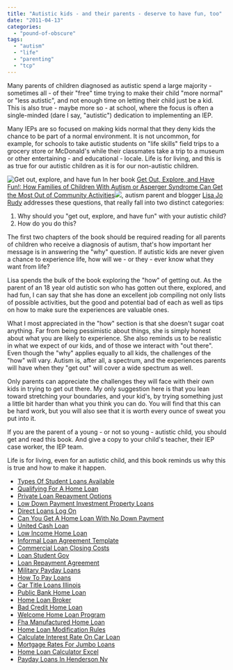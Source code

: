 ```yaml
---
title: "Autistic kids - and their parents - deserve to have fun, too"
date: "2011-04-13"
categories: 
  - "pound-of-obscure"
tags: 
  - "autism"
  - "life"
  - "parenting"
  - "tcp"
---
```


Many parents of children diagnosed as autistic spend a large majority - sometimes all - of their "free" time trying to make their child "more normal" or "less autistic", and not enough time on letting their child just be a kid. This is also true - maybe more so - at school, where the focus is often a single-minded (dare I say, "autistic") dedication to implementing an IEP.

Many IEPs are so focused on making kids normal that they deny kids the chance to be part of a normal environment. It is not uncommon, for example, for schools to take autistic students on "life skills" field trips to a grocery store or McDonald's while their classmates take a trip to a museum or other entertaining - and educational - locale. Life is for living, and this is as true for our autistic children as it is for our non-autistic children.

![](images/516Ff-zxCBL._SX106_.jpg "Get out, explore, and have fun") In her book [Get Out, Explore, and Have Fun!: How Families of Children With Autism or Asperger Syndrome Can Get the Most Out of Community Activities](http://www.amazon.com/gp/product/1849058091?ie=UTF8&tag=gbrettmiller-20&linkCode=as2&camp=1789&creative=9325&creativeASIN=1849058091)![](http://www.assoc-amazon.com/e/ir?t=gbrettmiller-20&l=as2&o=1&a=1849058091), autism parent and blogger [Lisa Jo Rudy](http://autism.about.com) addresses these questions, that really fall into two distinct categories:

1. Why should you "get out, explore, and have fun" with your autistic child?
2. How do you do this?

The first two chapters of the book should be required reading for all parents of children who receive a diagnosis of autism, that's how important her message is in answering the "why" question. If autistic kids are never given a chance to experience life, how will we - or they - ever know what they want from life?

Lisa spends the bulk of the book exploring the "how" of getting out. As the parent of an 18 year old autistic son who has gotten out there, explored, and had fun, I can say that she has done an excellent job compiling not only lists of possible activities, but the good and potential bad of each as well as tips on how to make sure the experiences are valuable ones.

What I most appreciated in the "how" section is that she doesn't sugar coat anything. Far from being pessimistic about things, she is simply honest about what you are likely to experience. She also reminds us to be realistic in what we expect of our kids, and of those we interact with "out there". Even though the "why" applies equally to all kids, the challenges of the "how" will vary. Autism is, after all, a spectrum, and the experiences parents will have when they "get out" will cover a wide spectrum as well.

Only parents can appreciate the challenges they will face with their own kids in trying to get out there. My only suggestion here is that you lean toward stretching your boundaries, and your kid's, by trying something just a little bit harder than what you think you can do. You will find that this can be hard work, but you will also see that it is worth every ounce of sweat you put into it.

If you are the parent of a young - or not so young - autistic child, you should get and read this book. And give a copy to your child's teacher, their IEP case worker, the IEP team.

Life is for living, even for an autistic child, and this book reminds us why this is true and how to make it happen.

- [Types Of Student Loans Available](http://usasportgroup.com/?Types-Of-Student-Loans-Available)
- [Qualifying For A Home Loan](http://usasportgroup.com/?Qualifying-For-A-Home-Loan)
- [Private Loan Repayment Options](http://www.franklinny.org/?Private-Loan-Repayment-Options)
- [Low Down Payment Investment Property Loans](http://www.mariebo.org/?Low-Down-Payment-Investment-Property-Loans)
- [Direct Loans Log On](http://gbbkolejka.pl/?Direct-Loans-Log-On)
- [Can You Get A Home Loan With No Down Payment](http://usasportgroup.com/?Can-You-Get-A-Home-Loan-With-No-Down-Payment)
- [United Cash Loan](http://www.consejocafe.org/?United-Cash-Loan)
- [Low Income Home Loan](http://usasportgroup.com/?Low-Income-Home-Loan)
- [Informal Loan Agreement Template](http://www.consejocafe.org/?Informal-Loan-Agreement-Template)
- [Commercial Loan Closing Costs](http://www.franklinny.org/?Commercial-Loan-Closing-Costs)
- [Loan Student Gov](http://www.amarysia.gr/?Loan-Student-Gov)
- [Loan Repayment Agreement](http://gbbkolejka.pl/?Loan-Repayment-Agreement)
- [Military Payday Loans](http://www.consejocafe.org/?Military-Payday-Loans)
- [How To Pay Loans](http://gbbkolejka.pl/?How-To-Pay-Loans)
- [Car Title Loans Illinois](http://gbbkolejka.pl/?Car-Title-Loans-Illinois)
- [Public Bank Home Loan](http://www.mariebo.org/?Public-Bank-Home-Loan)
- [Home Loan Broker](http://www.consejocafe.org/?Home-Loan-Broker)
- [Bad Credit Home Loan](http://gbbkolejka.pl/?Bad-Credit-Home-Loan)
- [Welcome Home Loan Program](http://www.amarysia.gr/?Welcome-Home-Loan-Program)
- [Fha Manufactured Home Loan](http://gbbkolejka.pl/?Fha-Manufactured-Home-Loan)
- [Home Loan Modification Rules](http://gbbkolejka.pl/?Home-Loan-Modification-Rules)
- [Calculate Interest Rate On Car Loan](http://gbbkolejka.pl/?Calculate-Interest-Rate-On-Car-Loan)
- [Mortgage Rates For Jumbo Loans](http://www.amarysia.gr/?Mortgage-Rates-For-Jumbo-Loans)
- [Home Loan Calculator Excel](http://usasportgroup.com/?Home-Loan-Calculator-Excel)
- [Payday Loans In Henderson Nv](http://www.mariebo.org/?Payday-Loans-In-Henderson-Nv)
